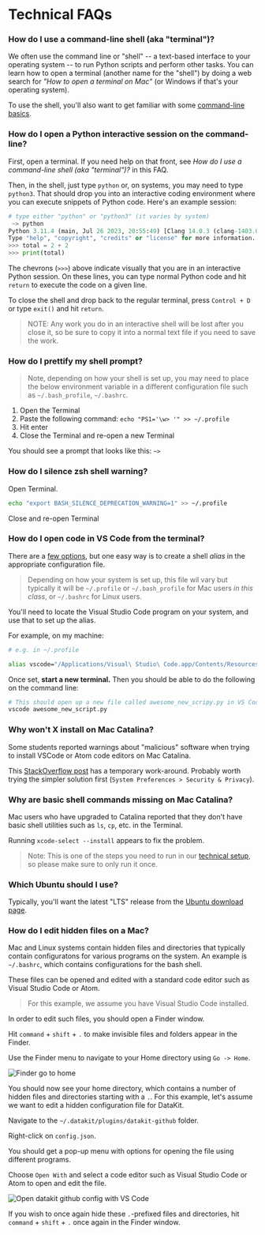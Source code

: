 # Technical FAQs

### How do I use a command-line shell (aka "terminal")?

We often use the command line or "shell" -- a text-based interface to your operating system -- to run Python scripts and perform other tasks. You can learn how to open a terminal (another name for the "shell") by doing a web search for *"How to open a terminal on Mac"* (or Windows if that's your operating system).

To use the shell, you'll also want to get familiar with some [command-line basics](https://github.com/stanfordjournalism/padj-code/blob/main/exercises/bash_drill.md).

### How do I open a Python interactive session on the command-line?

First, open a terminal. If you need help on that front, see *How do I use a command-line shell (aka "terminal")?* in this FAQ.

Then, in the shell, just type `python` or, on systems, you may need to type `python3`. That should drop you into an interactive coding environment where you can execute snippets of Python code. Here's an example session:

```python
# type either "python" or "python3" (it varies by system)
 ~> python
Python 3.11.4 (main, Jul 26 2023, 20:55:49) [Clang 14.0.3 (clang-1403.0.22.14.1)] on darwin
Type "help", "copyright", "credits" or "license" for more information.
>>> total = 2 + 2
>>> print(total)
```

The chevrons (`>>>`) above indicate visually that you are in an interactive Python session. On these lines, you can type normal Python code and hit `return` to execute the code on a given line.

To close the shell and drop back to the regular terminal, press `Control + D` or type `exit()` and hit `return`.

> NOTE: Any work you do in an interactive shell will be lost after you close it, so be sure to copy it into a normal text file if you need to save the work.

### How do I prettify my shell prompt?

> Note, depending on how your shell is set up, you may need to place the below environment variable in a different configuration file such as `~/.bash_profile`, `~/.bashrc`.

1. Open the Terminal
1. Paste the following command: `echo "PS1='\w> '" >> ~/.profile`
1. Hit enter
1. Close the Terminal and re-open a new Terminal

You should see a prompt that looks like this: `~>`

### How do I silence zsh shell warning?

Open Terminal.

```bash
echo "export BASH_SILENCE_DEPRECATION_WARNING=1" >> ~/.profile
```

Close and re-open Terminal


### How do I open code in VS Code from the terminal?

There are a [few options](https://code.visualstudio.com/docs/setup/mac),
but one easy way is to create a shell *alias* in the appropriate configuration file.

> Depending on how your system is set up, this file wil vary but typically it will be `~/.profile` or `~/.bash_profile` for Mac users *in this class*, or `~/.bashrc` for Linux users.

You'll need to locate the Visual Studio Code program on your system, and use that to set up the alias.

For example, on my machine:

```bash
# e.g. in ~/.profile

alias vscode="/Applications/Visual\ Studio\ Code.app/Contents/Resources/app/bin/code"
```

Once set, **start a new terminal.** Then you should be able to do the following on the command line:

```bash
# This should open up a new file called awesome_new_scripy.py in VS Code
vscode awesome_new_script.py
```

### Why won't X install on Mac Catalina?

Some students reported warnings about "malicious" software when trying to install VSCode or Atom code editors on Mac Catalina.

This [StackOverflow post](https://stackoverflow.com/questions/58457958/visual-studio-code-cant-be-opened-because-apple-cannot-check-it-for-malicious) has a temporary work-around. Probably worth trying the simpler solution first (`System Preferences > Security & Privacy`).

### Why are basic shell commands missing on Mac Catalina?

Mac users who have upgraded to Catalina reported that they don't have basic shell utilities such as `ls`, `cp`, etc. in the Terminal.

Running `xcode-select --install` appears to fix the problem.

> Note: This is one of the steps you need to run in our [technical setup](tech_setup.md), so please make sure to only run it once.

### Which Ubuntu should I use? 

Typically, you'll want the latest "LTS" release from the [Ubuntu download page](https://ubuntu.com/download/desktop).

### How do I edit hidden files on a Mac?

Mac and Linux systems contain hidden files and directories that typically contain configuratons for various programs on the system. An example is `~/.bashrc`, which contains configurations for the bash shell.

These files can be opened and edited with a standard code editor such as Visual Studio Code or Atom. 

> For this example, we assume you have Visual Studio Code installed.

In order to edit such files, you should open a Finder window.

Hit `command` + `shift` + `.` to make invisible files and folders appear in the Finder.

Use the Finder menu to navigate to your Home directory using `Go -> Home`.

![Finder go to home](../static/finder_go_home.png)

You should now see your home directory, which contains a number of hidden files and directories starting with a `.`. For this example, let's assume we want to edit a hidden configuration file for DataKit.

Navigate to the `~/.datakit/plugins/datakit-github` folder.

Right-click on `config.json`.

You should get a pop-up menu with options for opening the file using different programs.

Choose `Open With` and select a code editor such as Visual Studio Code or Atom to open and edit the file.

![Open datakit github config with VS Code](../static/finder_edit_dkit_github_config.png)

If you wish to once again hide these `.`-prefixed files and directories, hit `command` + `shift` + `.` once again in the Finder window.
